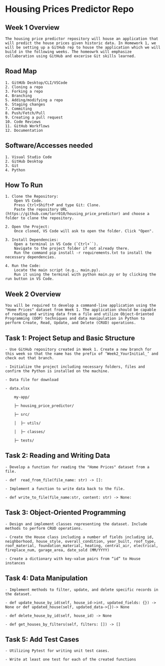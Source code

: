 # Housing Prices Predictor Repo
## Week 1 Overview

    The housing price predictor repository will house an application that will predict the house prices given historic data. In Homework 1, we will be setting up a GitHub rep to house the application which we will build in the following weeks. The homeowrk will emphasize collaboration using GitHub and excerise Git skills learned.

## Road Map

    1. GitHUb Desktop/CLI/VSCode
    2. Cloning a repo
    3. Forking a repo
    4. Branching
    5. Adding/modifying a repo
    6. Staging changes
    7. Commiting
    8. Push/Fetch/Pull
    9. Creating a pull request
    10. Code Reviews
    11. GitHub Workflows
    12. Documentation

## Software/Accesses needed

    1. Visual Studio Code
    2. GitHub Desktop
    3. Git
    4. Python

## How To Run

    1. Clone the Repository:
        Open VS Code.
        Press Ctrl+Shift+P and type Git: Clone.
        Paste the repository URL (https://github.com/lorr010/housing_price_predictor) and choose a folder to clone the repository.

    2. Open the Project:
        Once cloned, VS Code will ask to open the folder. Click "Open".

    3. Install Dependencies:
        Open a terminal in VS Code (`Ctrl+``).
        Navigate to the project folder if not already there.
        Run the command pip install -r requirements.txt to install the necessary dependencies.

    4. Run the Code:
        Locate the main script (e.g., main.py).
        Run it using the terminal with python main.py or by clicking the run button in VS Code.


## Week 2  Overview  

    You will be required to develop a command-line application using the "Home Prices" dataset from Week 1. The application should be capable of reading and writing data from a file and utilize Object-Oriented Programming (OOP) techniques and data manipulation in Python to perform Create, Read, Update, and Delete (CRUD) operations.  


## Task 1: Project Setup and Basic Structure  

    - Use GitHub repository created in Week 1. Create a new branch for this week so that the name has the prefix of ‘Week2_YourInitial_’ and check out that branch. 

    - Initialize the project including necessary folders, files and confirm the Python is installed on the machine.  

    - Data file for download  

    - data.xlsx 

        my-app/ 
        
        ├─ housing_price_predictor/ 
        
        ├─ src/ 
        
        │  ├─ utils/	 
        
        │  ├─ classes/ 
        
        ├─ tests/ 

## Task 2: Reading and Writing Data  

    - Develop a function for reading the "Home Prices" dataset from a file. 

    - def  read_from_file(file_name: str) -> []: 

    - Implement a function to write data back to the file.  

    - def write_to_file(file_name:str, content: str) -> None: 

## Task 3: Object-Oriented Programming  

    - Design and implement classes representing the dataset. Include methods to perform CRUD operations.  

    - Create the House class including a number of fields including id, neighborhood, house_style, overall_condition, year_built, roof_type, roof_material, foundation_material, heating, central_air, electrical, fireplace_num, garage_area, date_sold (MM/YYYY) 

    - Create a dictionary with key-value pairs from “id” to House instances 

## Task 4: Data Manipulation  

    - Implement methods to filter, update, and delete specific records in the dataset.   

    - def update_house_by_id(self, house_id->int, updated_fields: {}) -> None or def updated_house(self, updated_data->{})-> None 

    - def delete_house_by_id(self, house_id) -> None 

    - def get_houses_by_filters(self, filters: []) -> [] 

## Task 5: Add Test Cases   

    - Utilizing Pytest for writing unit test cases. 

    - Write at least one test for each of the created functions 

 
